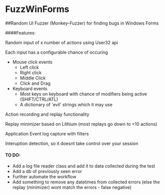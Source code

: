 # FuzzWinForms
##Random UI Fuzzer (Monkey-Fuzzer) for finding bugs in Windows Forms

####Features:

Random input of x number of actions using User32 api

Each input has a configurable chance of occuring
  * Mouse click events
    - Left click
    - Right click
    - Middle Click
    - Click and Drag
  * Keyboard events
    - Most keys on keyboard with chance of modifiers being active (SHIFT/CTRL/ATL)
    - A dictionary of 'evil' strings which it may use

Action recording and replay functionality

Replay minimizer based on Lithium (most replays go down to <10 actions)

Application Event log capture with filters

Interuption detection, so it doesnt take control over your session

#### TO DO:

* Add a log file reader class and add it to data collected during the test
* Add a db of previously seen error
* Further automate the workflow
* Add something to remove any datetimes from collected errors (else the replay (minimizer) wont match the errors - false negative)

